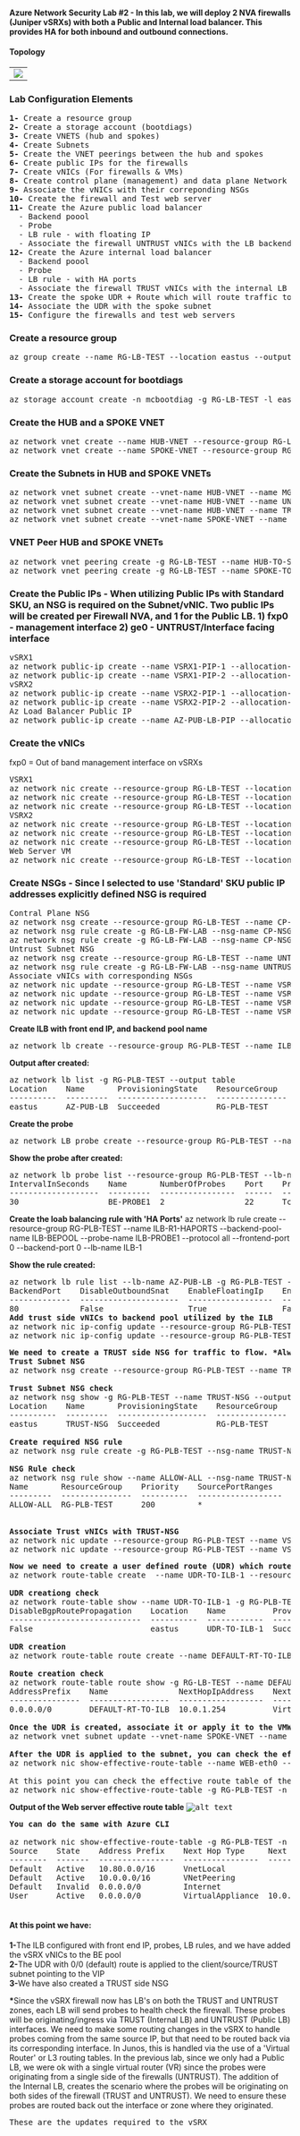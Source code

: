 #### Azure Network Security Lab #2 - In this lab, we will deploy 2 NVA firewalls (Juniper vSRXs) with both a Public and Internal load balancer. This provides HA for both inbound and outbound connections. 

#### Topology
<table><tr><td>
    <img src="https://github.com/ManCalAzure/AzureLabs/blob/master/2_FW_NVA_HA_%2B_Az_Pub_%2B_Int_LB/topo-diagram.png" />
</td></tr></table>

### Lab Configuration Elements
<pre lang= >
<b>1-</b> Create a resource group
<b>2-</b> Create a storage account (bootdiags)
<b>3-</b> Create VNETS (hub and spokes)
<b>4-</b> Create Subnets
<b>5-</b> Create the VNET peerings between the hub and spokes
<b>6-</b> Create public IPs for the firewalls
<b>7-</b> Create vNICs (For firewalls & VMs)
<b>8-</b> Create control plane (management) and data plane Network Security Groups (UNTRUST & TRUST) (NSGs)
<b>9-</b> Associate the vNICs with their correponding NSGs
<b>10-</b> Create the firewall and Test web server
<b>11-</b> Create the Azure public load balancer
  - Backend poool
  - Probe
  - LB rule - with floating IP
  - Associate the firewall UNTRUST vNICs with the LB backendpool
<b>12-</b> Create the Azure internal load balancer
  - Backend poool
  - Probe
  - LB rule - with HA ports
  - Associate the firewall TRUST vNICs with the internal LB backendpool
<b>13-</b> Create the spoke UDR + Route which will route traffic to the internal LB VIP
<b>14-</b> Associate the UDR with the spoke subnet
<b>15-</b> Configure the firewalls and test web servers
</pre>

### Create a resource group
<pre lang= >
az group create --name RG-LB-TEST --location eastus --output table
</pre>

### Create a storage account for bootdiags
<pre lang= >
az storage account create -n mcbootdiag -g RG-LB-TEST -l eastus --sku Standard_LRS
</pre>

### Create the HUB and a SPOKE VNET
<pre lang= >
az network vnet create --name HUB-VNET --resource-group RG-LB-TEST --location eastus --address-prefix 10.0.0.0/16
az network vnet create --name SPOKE-VNET --resource-group RG-LB-TEST --location eastus --address-prefix 10.80.0.0/16
</pre>

### Create the Subnets in HUB and SPOKE VNETs
<pre lang= >
az network vnet subnet create --vnet-name HUB-VNET --name MGMT --resource-group RG-LB-TEST --address-prefixes 10.0.254.0/24 --output table
az network vnet subnet create --vnet-name HUB-VNET --name UNTRUST --resource-group RG-LB-TEST --address-prefixes 10.0.0.0/24 --output table
az network vnet subnet create --vnet-name HUB-VNET --name TRUST --resource-group RG-LB-TEST --address-prefixes 10.0.1.0/24 --output table
az network vnet subnet create --vnet-name SPOKE-VNET --name VMWORKLOADS --resource-group RG-LB-TEST --address-prefixes 10.80.99.0/24 --output table
</pre>

### VNET Peer HUB and SPOKE VNETs
<pre lang= >
az network vnet peering create -g RG-LB-TEST --name HUB-TO-SPOKE --vnet-name HUB-VNET --remote-vnet SPOKE-VNET --allow-forwarded-traffic --allow-vnet-access --output table
az network vnet peering create -g RG-LB-TEST --name SPOKE-TO-HUB --vnet-name SPOKE-VNET --remote-vnet HUB-VNET --allow-forwarded-traffic --allow-vnet-access --output table
</pre>

### Create the Public IPs - When utilizing Public IPs with Standard SKU, an NSG is required on the Subnet/vNIC. Two public IPs will be created per Firewall NVA, and 1 for the Public LB. 1) fxp0 - management interface 2) ge0 - UNTRUST/Interface facing interface
<pre lang= >
vSRX1
az network public-ip create --name VSRX1-PIP-1 --allocation-method Static --resource-group RG-LB-TEST --location eastus --sku Standard
az network public-ip create --name VSRX1-PIP-2 --allocation-method Static --resource-group RG-LB-TEST --location eastus --sku Standard
vSRX2
az network public-ip create --name VSRX2-PIP-1 --allocation-method Static --resource-group RG-LB-TEST --location eastus --sku Standard
az network public-ip create --name VSRX2-PIP-2 --allocation-method Static --resource-group RG-LB-TEST --location eastus --sku Standard
Az Load Balancer Public IP
az network public-ip create --name AZ-PUB-LB-PIP --allocation-method Static --resource-group RG-LB-TEST --location eastus --sku Standard
</pre>

### Create the vNICs
fxp0 = Out of band management interface on vSRXs
<pre lang= >
VSRX1
az network nic create --resource-group RG-LB-TEST --location eastus --name VSRX1-fxp0 --vnet-name HUB-VNET --subnet MGMT --public-ip-address  VSRX1-PIP-1 --private-ip-address 10.0.254.4 
az network nic create --resource-group RG-LB-TEST --location eastus --name VSRX1-ge0 --vnet-name HUB-VNET --subnet UNTRUST --public-ip-address  VSRX1-PIP-2 --private-ip-address 10.0.0.4 --ip-forwarding
az network nic create --resource-group RG-LB-TEST --location eastus --name VSRX1-ge1 --vnet-name HUB-VNET --subnet TRUST --private-ip-address 10.0.1.4 --ip-forwarding
VSRX2
az network nic create --resource-group RG-LB-TEST --location eastus --name VSRX2-fxp0 --vnet-name HUB-VNET --subnet MGMT --public-ip-address  VSRX2-PIP-1 --private-ip-address 10.0.254.5
az network nic create --resource-group RG-LB-TEST --location eastus --name VSRX2-ge0 --vnet-name HUB-VNET --subnet UNTRUST --public-ip-address  VSRX2-PIP-2 --private-ip-address 10.0.0.5
az network nic create --resource-group RG-LB-TEST --location eastus --name VSRX2-ge1 --vnet-name HUB-VNET --subnet TRUST --private-ip-address 10.0.1.5
Web Server VM
az network nic create --resource-group RG-LB-TEST --location eastus --name WEB-eth0 --vnet-name SPOKE-VNET --subnet VMWORKLOADS --private-ip-address 10.80.99.10
</pre>

### Create NSGs - Since I selected to use 'Standard' SKU public IP addresses explicitly defined NSG is required
<pre lang= >
Contral Plane NSG
az network nsg create --resource-group RG-LB-TEST --name CP-NSG --location eastus
az network nsg rule create -g RG-LB-FW-LAB --nsg-name CP-NSG -n ALLOW-SSH --priority 300 --source-address-prefixes Internet --destination-address-prefixes 10.0254.0/24 --destination-port-ranges 22 --access Allow --protocol Tcp --description "Allow SSH to Management Subnet"
az network nsg rule create -g RG-LB-FW-LAB --nsg-name CP-NSG -n ALLOW-ICMP --priority 301 --source-address-prefixes Internet --destination-address-prefixes 10.0.54.0/24 --destination-port-ranges * --protocol Icmp --description "Allow ICMP to FW OOB interface"
Untrust Subnet NSG
az network nsg create --resource-group RG-LB-TEST --name UNTRUST-NSG --location eastus
az network nsg rule create -g RG-LB-FW-LAB --nsg-name UNTRUST-NSG -n ALLOW-HTTP --priority 200 --source-address-prefixes * --source-port-ranges * --destination-address-prefixes * --destination-port-ranges 80 --access Allow --protocol Tcp --description "Allow HTTP to Untrust Subnet"
Associate vNICs with corresponding NSGs
az network nic update --resource-group RG-LB-TEST --name VSRX1-fxp0 --network-security-group CP-NSG
az network nic update --resource-group RG-LB-TEST --name VSRX2-fxp0 --network-security-group CP-NSG
az network nic update --resource-group RG-LB-TEST --name VSRX1-ge0 --network-security-group UNTRUST-NSG
az network nic update --resource-group RG-LB-TEST --name VSRX2-ge0 --network-security-group UNTRUST-NSG
</pre>

<b>Create ILB with front end IP, and backend pool name</b>
<pre lang= >
az network lb create --resource-group RG-PLB-TEST --name ILB-1 --frontend-ip-name ILB-1-FE --private-ip-address 10.0.1.254 --vnet-name HUB-VNET --subnet TRUST --backend-pool-name ILB-BEPOOL --sku Standard
</pre>
<b>Output after created:</b>
<pre lang= >
az network lb list -g RG-PLB-TEST --output table
Location    Name       ProvisioningState    ResourceGroup    ResourceGuid
----------  ---------  -------------------  ---------------  ------------------------------------
eastus      AZ-PUB-LB  Succeeded            RG-PLB-TEST      75055a40-5f78-4502-acf3-71a5e6ad952f
</pre>
<b>Create the probe</b>
<pre lang= >
az network LB probe create --resource-group RG-PLB-TEST --name ILB-PROBE1 --protocol tcp --port 22 --interval 30 --threshold 2 --lb-name ILB-1
</pre>

<b>Show the probe after created:</b>
<pre lang= >
az network lb probe list --resource-group RG-PLB-TEST --lb-name AZ-PUB-LB --output table
IntervalInSeconds    Name       NumberOfProbes    Port    Protocol    ProvisioningState    ResourceGroup
-------------------  ---------  ----------------  ------  ----------  -------------------  ---------------
30                   BE-PROBE1  2                 22      Tcp         Succeeded            RG-PLB-TEST
</pre>

<b>Create the loab balancing rule with 'HA Ports'</b>
az network lb rule create --resource-group RG-PLB-TEST --name ILB-R1-HAPORTS --backend-pool-name ILB-BEPOOL --probe-name ILB-PROBE1 --protocol all --frontend-port 0 --backend-port 0 --lb-name ILB-1
</pre>

<b>Show the rule created:</b>
<pre lang= >
az network lb rule list --lb-name AZ-PUB-LB -g RG-PLB-TEST --output table
BackendPort    DisableOutboundSnat    EnableFloatingIp    EnableTcpReset    FrontendPort    IdleTimeoutInMinutes    LoadDistribution    Name       Protocol    ProvisioningState    ResourceGroup
-------------  ---------------------  ------------------  ----------------  --------------  ----------------------  ------------------  ---------  ----------  -------------------  ---------------
80             False                  True                False             80              4                       Default             LB-RULE-1  Tcp         Succeeded            RG-PLB-TEST
<b>Add trust side vNICs to backend pool utilized by the ILB</b>
az network nic ip-config update --resource-group RG-PLB-TEST --nic-name VSRX1-ge1 --name ipconfig1 --lb-address-pool ILB-BEPOOL --vnet-name HUB-VNET --subnet TRUST --lb-name ILB-1
az network nic ip-config update --resource-group RG-PLB-TEST --nic-name VSRX2-ge1 --name ipconfig1 --lb-address-pool ILB-BEPOOL --vnet-name HUB-VNET --subnet TRUST --lb-name ILB-1
</pre>
<pre lang= >
<b>We need to create a TRUST side NSG for traffic to flow. *Always keep in mind, when utilizing Standard SKUs, an NSG is required</b>
<b>Trust Subnet NSG</b>
az network nsg create --resource-group RG-PLB-TEST --name TRUST-NSG --location eastus

<b>Trust Subnet NSG check</b>
az network nsg show -g RG-PLB-TEST --name TRUST-NSG --output table
Location    Name       ProvisioningState    ResourceGroup    ResourceGuid
----------  ---------  -------------------  ---------------  ------------------------------------
eastus      TRUST-NSG  Succeeded            RG-PLB-TEST      fcd7c257-be8e-497e-abc3-2575b190ed6c

<b>Create required NSG rule</b>
az network nsg rule create -g RG-PLB-TEST --nsg-name TRUST-NSG -n ALLOW-ALL --priority 200 --source-address-prefixes '*' --source-port-ranges '*' --destination-address-prefixes '*' --destination-port-ranges '*' --access Allow --protocol '*' --description "Allow All to Trust Subnet"

<b>NSG Rule check</b>
az network nsg rule show --name ALLOW-ALL --nsg-name TRUST-NSG -g RG-PLB-TEST --output table
Name       ResourceGroup    Priority    SourcePortRanges    SourceAddressPrefixes    SourceASG    Access    Protocol    Direction    DestinationPortRanges    DestinationAddressPrefixes    DestinationASG
---------  ---------------  ----------  ------------------  -----------------------  -----------  --------  ----------  -----------  -----------------------  ----------------------------  ----------------
ALLOW-ALL  RG-PLB-TEST      200         *                   *                        None         Allow     *           Inbound      *                        *                             None


<b>Associate Trust vNICs with TRUST-NSG</b>
az network nic update --resource-group RG-PLB-TEST --name VSRX1-ge1 --network-security-group TRUST-NSG
az network nic update --resource-group RG-PLB-TEST --name VSRX2-ge1 --network-security-group TRUST-NSG
</pre>
<pre lang= >
<b>Now we need to create a user defined route (UDR) which routes traffic to the internal load balancer VIP address. This address is applied to any VNET where you want traffic to be routed via the ILB.</b>
az network route-table create  --name UDR-TO-ILB-1 --resource-group RG-PLB-TEST -l eastus

<b>UDR creationg check</b>
az network route-table show --name UDR-TO-ILB-1 -g RG-PLB-TEST --output table
DisableBgpRoutePropagation    Location    Name          ProvisioningState    ResourceGroup
----------------------------  ----------  ------------  -------------------  ---------------
False                         eastus      UDR-TO-ILB-1  Succeeded            RG-PLB-TEST

<b>UDR creation</b>
az network route-table route create --name DEFAULT-RT-TO-ILB -g RG-LB-TEST --route-table-name UDR-TO-ILB-1 --address-prefix 0.0.0.0/0 --next-hop-type VirtualAppliance --next-hop-ip-address 10.0.1.254

<b>Route creation check</b>
az network route-table route show -g RG-LB-TEST --name DEFAULT-RT-TO-ILB --route-table-name UDR-TO-ILB-1 --output table
AddressPrefix    Name               NextHopIpAddress    NextHopType       ProvisioningState    ResourceGroup
---------------  -----------------  ------------------  ----------------  -------------------  ---------------
0.0.0.0/0        DEFAULT-RT-TO-ILB  10.0.1.254          VirtualAppliance  Succeeded            RG-PLB-TEST

<b>Once the UDR is created, associate it or apply it to the VMWORKLOADS subnet.</b>
az network vnet subnet update --vnet-name SPOKE-VNET --name VMWORKLOADS --resource-group RG-PLB-TEST --route-table UDR-TO-ILB-1

<b>After the UDR is applied to the subnet, you can check the effective route table to ensure the route is in effect. *Keep in mind after applying a UDR this can cake up to a minute to propagate.</b>
az network nic show-effective-route-table --name WEB-eth0 --resource-group RG-PLB-TEST --output table

At this point you can check the effective route table of the VM vNIC to ensure the default points to the ILB IP
az network nic show-effective-route-table -g RG-PLB-TEST -n WEB-eth0 --output table
</pre>

<b>Output of the Web server effective route table</b>
<kbd>![alt text](https://github.com/ManCalAzure/AzureLabs/blob/master/2_FW_NVA_HA_%2B_Az_Pub_%2B_Int_LB/Route-table.png)</kbd>

<pre lang= >
<b>You can do the same with Azure CLI</b>

az network nic show-effective-route-table -g RG-PLB-TEST -n WEB-eth0 --output table
Source    State    Address Prefix    Next Hop Type     Next Hop IP
--------  -------  ----------------  ----------------  -------------
Default   Active   10.80.0.0/16      VnetLocal
Default   Active   10.0.0.0/16       VNetPeering
Default   Invalid  0.0.0.0/0         Internet
User      Active   0.0.0.0/0         VirtualAppliance  10.0.1.254

</pre>
#### At this point we have:
<p>
<b>1-</b>The ILB configured with front end IP, probes, LB rules, and we have added the vSRX vNICs to the BE pool<br />
<b>2-</b>The UDR with 0/0 (default) route is applied to the client/source/TRUST subnet pointing to the VIP<br />
<b>3-</b>We have also created a TRUST side NSG<br />
</p>

<b>*</b>Since the vSRX firewall now has LB's on both the TRUST and UNTRUST zones, each LB will send probes to health check the firewall. These probes will be originating/ingress via TRUST (Internal LB) and UNTRUST (Public LB) interfaces. We need to make some routing changes in the vSRX to handle probes coming from the same source IP, but that need to be routed back via its corresponding interface. In Junos, this is handled via the use of a 'Virtual Router' or L3 routing tables. In the previous lab, since we only had a Public LB, we were ok with a single virtual router (VR) since the probes were originating from a single side of the firewalls (UNTRUST). The addition of the Internal LB, creates the scenario where the probes will be originating on both sides of the firewall (TRUST and UNTRUST). We need to ensure these probes are routed back out the interface or zone where they originated. 

<pre lang= >
These are the updates required to the vSRX

</pre>
